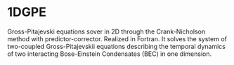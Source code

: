 # 1DGPE
Gross-Pitajevski equations sover in 2D through the Crank-Nicholson method with predictor-corrector. Realized in Fortran. It solves the system of two-coupled Gross-Pitajevskii equations describing the temporal dynamics of two interacting Bose-Einstein Condensates (BEC) in one dimension.
